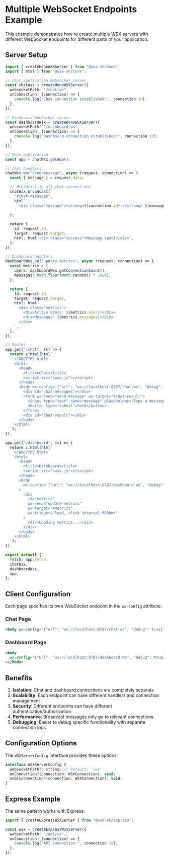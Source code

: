 # Multiple WebSocket Endpoints Example

This example demonstrates how to create multiple WSX servers with different WebSocket endpoints for different parts of your application.

## Server Setup

```typescript
import { createHonoWSXServer } from "@wsx-sh/hono";
import { html } from "@wsx-sh/core";

// Chat application WebSocket server
const chatWsx = createHonoWSXServer({
  websocketPath: "/chat-ws",
  onConnection: (connection) => {
    console.log("Chat connection established:", connection.id);
  },
});

// Dashboard WebSocket server
const dashboardWsx = createHonoWSXServer({
  websocketPath: "/dashboard-ws",
  onConnection: (connection) => {
    console.log("Dashboard connection established:", connection.id);
  },
});

// Main application
const app = chatWsx.getApp();

// Chat handlers
chatWsx.on("send-message", async (request, connection) => {
  const { message } = request.data;

  // Broadcast to all chat connections
  chatWsx.broadcast(
    "#chat-messages",
    html`
      <div class="message"><strong>${connection.id}:</strong> ${message}</div>
    `
  );

  return {
    id: request.id,
    target: request.target,
    html: html`<div class="success">Message sent!</div>`,
  };
});

// Dashboard handlers
dashboardWsx.on("update-metrics", async (request, connection) => {
  const metrics = {
    users: dashboardWsx.getConnectionCount(),
    messages: Math.floor(Math.random() * 1000),
  };

  return {
    id: request.id,
    target: request.target,
    html: html`
      <div class="metrics">
        <div>Active Users: ${metrics.users}</div>
        <div>Messages: ${metrics.messages}</div>
      </div>
    `,
  };
});

// Routes
app.get("/chat", (c) => {
  return c.html(html`
    <!DOCTYPE html>
    <html>
      <head>
        <title>Chat</title>
        <script src="/wsx.js"></script>
      </head>
      <body wx-config='{"url": "ws://localhost:8787/chat-ws", "debug": true}'>
        <div id="chat-messages"></div>
        <form wx-send="send-message" wx-target="#chat-result">
          <input type="text" name="message" placeholder="Type a message..." />
          <button type="submit">Send</button>
        </form>
        <div id="chat-result"></div>
      </body>
    </html>
  `);
});

app.get("/dashboard", (c) => {
  return c.html(html`
    <!DOCTYPE html>
    <html>
      <head>
        <title>Dashboard</title>
        <script src="/wsx.js"></script>
      </head>
      <body
        wx-config='{"url": "ws://localhost:8787/dashboard-ws", "debug": true}'
      >
        <div
          id="metrics"
          wx-send="update-metrics"
          wx-target="#metrics"
          wx-trigger="load, click interval:5000ms"
        >
          <div>Loading metrics...</div>
        </div>
      </body>
    </html>
  `);
});

export default {
  fetch: app.fetch,
  chatWsx,
  dashboardWsx,
  app,
};
```

## Client Configuration

Each page specifies its own WebSocket endpoint in the `wx-config` attribute:

### Chat Page

```html
<body wx-config='{"url": "ws://localhost:8787/chat-ws", "debug": true}'></body>
```

### Dashboard Page

```html
<body
  wx-config='{"url": "ws://localhost:8787/dashboard-ws", "debug": true}'
></body>
```

## Benefits

1. **Isolation**: Chat and dashboard connections are completely separate
2. **Scalability**: Each endpoint can have different handlers and connection management
3. **Security**: Different endpoints can have different authentication/authorization
4. **Performance**: Broadcast messages only go to relevant connections
5. **Debugging**: Easier to debug specific functionality with separate connection logs

## Configuration Options

The `WSXServerConfig` interface provides these options:

```typescript
interface WSXServerConfig {
  websocketPath?: string; // Default: '/ws'
  onConnection?(connection: WSXConnection): void;
  onDisconnection?(connection: WSXConnection): void;
}
```

## Express Example

The same pattern works with Express:

```typescript
import { createExpressWSXServer } from "@wsx-sh/express";

const wsx = createExpressWSXServer({
  websocketPath: "/api/ws",
  onConnection: (connection) => {
    console.log("API connection:", connection.id);
  },
});
```
